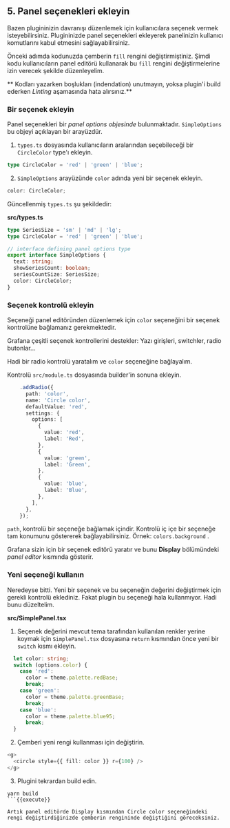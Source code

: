 ## 5. Panel seçenekleri ekleyin

Bazen plugininizin davranışı düzenlemek için kullanıcılara seçenek vermek isteyebilirsiniz. Plugininizde panel seçenekleri ekleyerek panelinizin kullanıcı komutlarını kabul etmesini sağlayabilirsiniz.

Önceki adımda kodunuzda çemberin `fill` rengini değiştirmiştiniz. Şimdi kodu kullanıcıların panel editörü kullanarak bu `fill` rengini değiştirmelerine izin verecek şekilde düzenleyelim.

** Kodları yazarken boşlukları (indendation) unutmayın, yoksa plugin'i build ederken *Linting* aşamasında hata alırsınız.**

### Bir seçenek ekleyin

Panel seçenekleri bir *panel options objesinde* bulunmaktadır. `SimpleOptions` bu objeyi açıklayan bir arayüzdür.

1. `types.ts` dosyasında kullanıcıların aralarından seçebileceği bir `CircleColor` type'ı ekleyin.
```typescript
type CircleColor = 'red' | 'green' | 'blue';
```

2. `SimpleOptions` arayüzünde `color` adında yeni bir seçenek ekleyin.
```typescript
color: CircleColor;
```

Güncellenmiş `types.ts` şu şekildedir:

**src/types.ts**

```typescript
type SeriesSize = 'sm' | 'md' | 'lg';
type CircleColor = 'red' | 'green' | 'blue';

// interface defining panel options type
export interface SimpleOptions {
  text: string;
  showSeriesCount: boolean;
  seriesCountSize: SeriesSize;
  color: CircleColor;
}
```

### Seçenek kontrolü ekleyin

Seçeneği panel editöründen düzenlemek için `color` seçeneğini bir seçenek kontrolüne bağlamanız gerekmektedir.

Grafana çeşitli seçenek kontrollerini destekler: Yazı girişleri, switchler, radio butonlar...

Hadi bir radio kontrolü yaratalım ve `color` seçeneğine bağlayalım.

Kontrolü `src/module.ts` dosyasında builder'in sonuna ekleyin.

```typescript
    .addRadio({
      path: 'color',
      name: 'Circle color',
      defaultValue: 'red',
      settings: {
        options: [
          {
            value: 'red',
            label: 'Red',
          },
          {
            value: 'green',
            label: 'Green',
          },
          {
            value: 'blue',
            label: 'Blue',
          },
        ],
      },
    });
```

`path`, kontrolü bir seçeneğe bağlamak içindir. Kontrolü iç içe bir seçeneğe tam konumunu göstererek bağlayabilirsiniz. Örnek: `colors.background` .

Grafana sizin için bir seçenek editörü yaratır ve bunu **Display** bölümündeki *panel editor* kısmında gösterir.

### Yeni seçeneği kullanın

Neredeyse bitti. Yeni bir seçenek ve bu seçeneğin değerini değiştirmek için gerekli kontrolü eklediniz. Fakat plugin bu seçeneği hala kullanmıyor. Hadi bunu düzeltelim.

**src/SimplePanel.tsx**

1. Seçenek değerini mevcut tema tarafından kullanılan renkler yerine koymak için `SimplePanel.tsx` dosyasına `return` kısmından önce yeni bir `switch` kısmı ekleyin.
```typescript
  let color: string;
  switch (options.color) {
    case 'red':
      color = theme.palette.redBase;
      break;
    case 'green':
      color = theme.palette.greenBase;
      break;
    case 'blue':
      color = theme.palette.blue95;
      break;
  }
```

2. Çemberi yeni rengi kullanması için değiştirin.
```typescript
<g>
  <circle style={{ fill: color }} r={100} />
</g>
```

3. Plugini tekrardan build edin.
```
yarn build
```{{execute}}

Artık panel editörde Display kısmından Circle color seçeneğindeki rengi değiştirdiğinizde çemberin rengininde değiştiğini göreceksiniz. 
